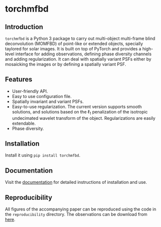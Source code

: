 # torchmfbd

## Introduction
``torchmfbd`` is a Python 3 package to carry out multi-object multi-frame blind deconvolution (MOMFBD) of point-like or 
extended objects, specially taylored for solar images. It is built on top of PyTorch and provides a high-level interface for adding observations,
defining phase diversity channels and adding regularization. It can deal with spatially variant PSFs either by mosaicking the images or by
defining a spatially variant PSF.


## Features

- User-friendly API.
- Easy to use configuration file.
- Spatially invariant and variant PSFs.
- Easy-to-use regularization. The current version supports smooth solutions, and solutions based on the $\ell_1$ penalization of the isotropic
undecimated wavelet transform of the object. Regularizations are easily extendable.
- Phase diversity.

## Installation

Install it using ``pip install torchmfbd``.

## Documentation

Visit the [documentation](https://aasensio.github.io/torchmfbd/) for detailed instructions of installation and use.

## Reproducibility
All figures of the accompanying paper can be reproduced using the code in the `reproducibility` directory. The
observations can be download from [here](https://cloud.iac.es/index.php/s/EqMGsqBeyfq6Bnr).